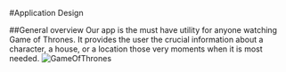#Application Design

##General overview
Our app is the must have utility for anyone watching Game of Thrones. It provides the user the crucial information about a character, a house, or a location those very moments when it is most needed.
![GameOfThrones](http://blogs.villagevoice.com/runninscared/got21.jpg)
